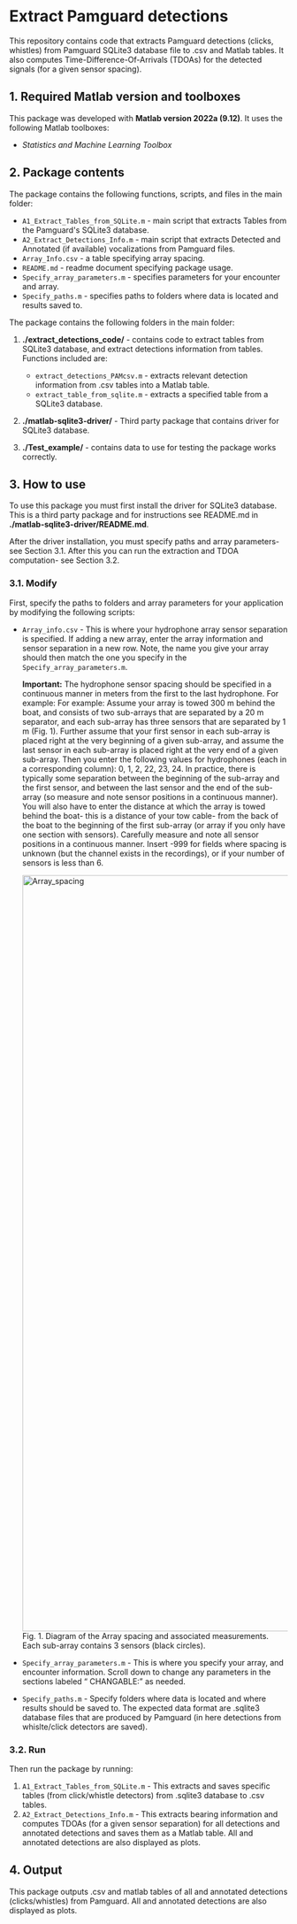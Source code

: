 # Extract Pamguard detections

This repository contains code that extracts Pamguard detections (clicks, whistles) from Pamguard SQLite3 database file to .csv and Matlab tables. It also computes Time-Difference-Of-Arrivals (TDOAs) for the detected signals (for a given sensor spacing).

## 1. Required Matlab version and toolboxes

This package was developed with **Matlab version 2022a (9.12)**. It uses the following Matlab toolboxes:
- *Statistics and Machine Learning Toolbox*

## 2. Package contents

The package contains the following functions, scripts, and files in the main folder:

- `A1_Extract_Tables_from_SQLite.m` - main script that extracts Tables from the Pamguard's SQLite3 database.
- `A2_Extract_Detections_Info.m` - main script that extracts Detected and Annotated (if available) vocalizations from Pamguard files.
- `Array_Info.csv` - a table specifying array spacing.
- `README.md` - readme document specifying package usage.
- `Specify_array_parameters.m` - specifies parameters for your encounter and array.
- `Specify_paths.m`  - specifies paths to folders where data is located and results saved to.



The package contains the following folders in the main folder:
1) **./extract_detections_code/** - contains code to extract tables from SQLite3 database, and extract detections information from tables. Functions included are:
     - `extract_detections_PAMcsv.m` - extracts relevant detection information from .csv tables into a Matlab table.
     - `extract_table_from_sqlite.m` - extracts a specified table from a SQLite3 database.

2) **./matlab-sqlite3-driver/** - Third party package that contains driver for SQLite3 database.
3) **./Test_example/** - contains data to use for testing the package works correctly.



## 3. How to use

To use this package you must first install the driver for SQLite3 database. This is a third party package and for instructions see README.md in **./matlab-sqlite3-driver/README.md**.

After the driver installation, you must specify paths and array parameters- see Section 3.1. After this you can run the extraction and TDOA computation- see Section 3.2. 

### 3.1. Modify
First, specify the paths to folders and array parameters for your application by modifying the following scripts:  
- `Array_info.csv` - This is where your hydrophone array sensor separation is specified. If adding a new array, enter the array information and sensor separation in a new row. Note, the name you give your array should then match the one you specify in the `Specify_array_parameters.m`. 

     **Important:** The hydrophone sensor spacing should be specified in a continuous manner in meters from the first to the last hydrophone. For example: For example: Assume your array is towed 300 m behind the boat, and consists of two sub-arrays that are separated by a 20 m separator, and each sub-array has three sensors that are separated by 1 m (Fig. 1). Further assume that your first sensor in each sub-array is placed right at the very beginning of a given sub-array, and assume the last sensor in each sub-array is placed right at the very end of a given sub-array. Then you enter the following values for hydrophones (each in a corresponding column): 0, 1, 2, 22, 23, 24. In practice, there is typically some separation between the beginning of the sub-array and the first sensor, and between the last sensor and the end of the sub-array (so measure and note sensor positions in a continuous manner). You will also have to enter the distance at which the array is towed behind the boat- this is a distance of your tow cable- from the back of the boat to the beginning of the first sub-array (or array if you only have one section with sensors). Carefully measure and note all sensor positions in a continuous manner. Insert -999 for fields where spacing is unknown (but the channel exists in the recordings), or if your number of sensors is less than 6.

    <img width="1367" alt="Array_spacing" src="https://github.com/PinaGruden/TDOA_tracking_master/assets/62533526/91f96d30-c536-4800-825c-951a7b89c883">
    Fig. 1. Diagram of the Array spacing and associated measurements. Each sub-array contains 3 sensors (black circles).

  
- `Specify_array_parameters.m` - This is where you specify your array, and encounter information.  Scroll down to change any parameters in the sections labeled “ CHANGABLE:” as needed. 
- `Specify_paths.m` - Specify folders where data is located and where results should be saved to. The expected data format are .sqlite3 database files that are produced by Pamguard (in here detections from whislte/click detectors are saved).

### 3.2. Run
Then run the package by running:
1) `A1_Extract_Tables_from_SQLite.m` - This extracts and saves specific tables (from click/whistle detectors) from .sqlite3 database to .csv tables.
2) `A2_Extract_Detections_Info.m` - This extracts bearing information and computes TDOAs (for a given sensor separation) for all detections and annotated detections and saves them as a Matlab table. All and annotated detections are also displayed as plots.

## 4. Output

This package outputs .csv and matlab tables of all and annotated detections (clicks/whistles) from Pamguard. All and annotated detections are also displayed as plots.
